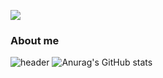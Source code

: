 <img src="https://img.shields.io/badge/Python-3766AB?style=flat-square&logo=Python&logoColor=white"/></a>
### About me
![header](https://capsule-render.vercel.app/api?type=Cylinder&color=auto&height=130&section=header&text=Jaein's%20github!&fontSize=50)
![Anurag's GitHub stats](https://github-readme-stats.vercel.app/api?username=simjaein&show_icons=true&theme=radical)

